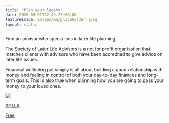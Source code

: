 ```yaml
---
title: "Plan your legacy"
date: 2020-09-01T12:49:27+06:00
featureImage: images/ma/placeholder.jpeg
layout: static
---
```


Find an advisor who specialises in later life planning.

The Society of Later Life Advisors is a not for profit organisation that matches clients with advisors who have been accredited to give advice on later life issues.

Financial wellbeing put simply is all about building a good relationship with money and feeling in control of both your day-to-day finances and long-term goals. This is also true when planning how you are going to pass your money to your loved ones.

<a class="ma-link" href="https://societyoflaterlifeadvisers.co.uk/"><div class="ma-card ma-card-Wealth"><div class="ma-icon"><img src ="/images/Icon-check - wealth - opacity.svg"/></div><div class="ma-name"><p>SOLLA</p></div><div class="ma-paid-text"><span>Free</span></div></div></a>  

<br/><br/>






